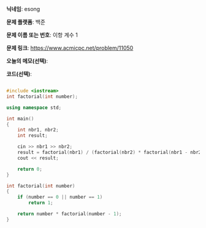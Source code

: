 **닉네임**: esong

**문제 플랫폼**: 백준

**문제 이름 또는 번호**: 이항 계수 1

**문제 링크**: https://www.acmicpc.net/problem/11050

**오늘의 메모(선택)**:

**코드(선택)**:
```cpp

#include <iostream>
int factorial(int number);

using namespace std;

int main()
{
	int nbr1, nbr2;
	int result;

	cin >> nbr1 >> nbr2;
	result = factorial(nbr1) / (factorial(nbr2) * factorial(nbr1 - nbr2));
	cout << result;

	return 0;
}

int factorial(int number)
{
	if (number == 0 || number == 1)
		return 1;

	return number * factorial(number - 1);
}
```